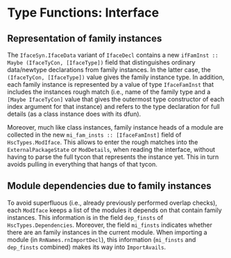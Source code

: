 # Type Functions: Interface


## Representation of family instances



The `IfaceSyn.IfaceData` variant of `IfaceDecl` contains a new `ifFamInst :: Maybe (IfaceTyCon, [IfaceType])` field that distinguishes ordinary data/newtype declarations from family instances.  In the latter case, the `(IfaceTyCon, [IfaceType])` value gives the family instance type.  In addition, each family instance is represented by a value of type `IfaceFamInst` that includes the instances rough match (i.e., name of the family type and a `[Maybe IfaceTyCon]` value that gives the outermost type constructor of each index argument for that instance) and refers to the type declaration for full details (as a class instance does with its dfun).



Moreover, much like class instances, family instance heads of a module are collected in the new `mi_fam_insts :: [IfaceFamInst]` field of `HscTypes.ModIface`.  This allows to enter the rough matches into the `ExternalPackageState` or `ModDetails`, when reading the interface, without having to parse the full tycon that represents the instance yet.  This in turn avoids pulling in everything that hangs of that tycon.


## Module dependencies due to family instances



To avoid superfluous (i.e., already previously performed overlap checks), each `ModIface` keeps a list of the modules it depends on that contain family instances.  This information is in the field `dep_finsts` of `HscTypes.Dependencies`.  Moreover, the field `mi_finsts` indicates whether there are an family instances in the current module.  When importing a module (in `RnNames.rnImportDecl`), this information (`mi_finsts` and `dep_finsts` combined) makes its way into `ImportAvails`.



